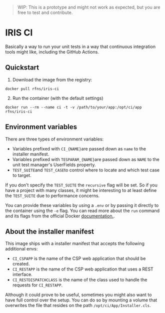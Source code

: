 > WIP: This is a prototype and might not work as expected, but you are free to test and contribute.

# IRIS CI

Basically a way to run your unit tests in a way that continuous integration tools might like, including the GitHub Actions.

## Quickstart

1. Download the image from the registry:

```
docker pull rfns/iris-ci
```

2. Run the container (with the default settings)

```
docker run --rm --name ci -t -v /path/to/your/app:/opt/ci/app rfns/iris-ci
```

## Environment variables

There are three types of environment variables:

* Variables prefixed with `CI_{NAME}`are passed down as `name` to the installer manifest.
* Variables prefixed with `TESPARAM_{NAME}`are passed down as `NAME` to the unit test manager's UserFields property.
* `TEST_SUITE`and `TEST_CASE`to control where to locate and which test case to target.

If you don't specify the `TEST_SUITE` the `recursive` flag will be set.
So if you have a project with many classes, it might be interesting to at least define the `TEST_SUITE` due to performance concerns.

You can provide these variables by using a `.env` or by passing it directly to the container using the `-e` flag. You can read more about the `run` command and its flags from the official Docker [documentation.](https://docs.docker.com/engine/reference/commandline/run/).


## About the installer manifest

This image ships with a installer manifest that accepts the following additional envs:

* `CI_CSPAPP` is the name of the CSP web application that should be created.
* `CI_RESTAPP` is the name of the CSP web application that uses a REST interface.
* `CI_RESTDISPATCHCLASS` is the name of the class used to handle the requests for `CI_RESTAPP`.

Although it could prove to be useful, sometimes you might also want to have full control over the setup.
You can do so by mounting a volume that overwrites the file that resides on the path `/opt/ci/App/Installer.cls`.

